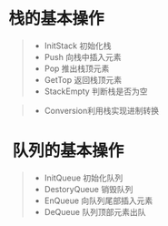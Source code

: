 #  栈的基本操作

>* InitStack	初始化栈  
>* Push		向栈中插入元素  
>* Pop		推出栈顶元素  
>* GetTop	返回栈顶元素  
>* StackEmpty	判断栈是否为空  

>* Conversion利用栈实现进制转换  

#  队列的基本操作

>* InitQueue		初始化队列
>* DestoryQueue		销毁队列
>* EnQueue		向队列尾部插入元素
>* DeQueue		队列顶部元素出队

